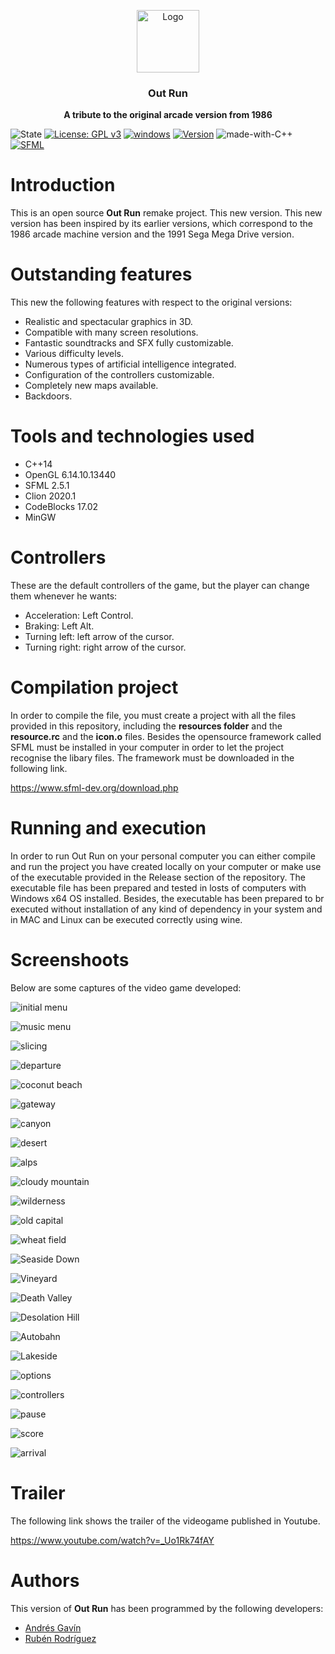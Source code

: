 <p align="center">
  <img src="https://i.ibb.co/d6hxFq1/logo.png" alt="Logo" width=100 height=100>

  <h3 align="center">Out Run</h3>

  <p align="center">
    <b>A tribute to the original arcade version from 1986</b> <br>
  </p>
</p>

![State](https://img.shields.io/badge/Context-Up%20to%20date-%20%2329f305)
[![License: GPL v3](https://img.shields.io/badge/License-GPLv3-blue.svg)](https://www.gnu.org/licenses/gpl-3.0) 
[![windows](https://img.shields.io/badge/Windows%20-compatible-f305b2.svg)](https://www.microsoft.com/es-es/windows) 
[![Version](https://img.shields.io/badge/Version%20-1.0-0fd5f9.svg)](https://github.com/ZgzInfinity/OutRun/releases)
![made-with-C++](https://img.shields.io/badge/Made%20with-C++-600ff9.svg)
[![SFML](https://img.shields.io/badge/Requeriment%20-SFML-f9720f.svg)](https://www.sfml-dev.org/)

# Introduction

This is an open source **Out Run** remake project. This new version. This new version has been inspired by its earlier versions,
which correspond to the 1986 arcade machine version and the 1991 Sega Mega Drive version.

# Outstanding features

This new the following features with respect to the original versions:

* Realistic and spectacular graphics in 3D.
* Compatible with many screen resolutions.
* Fantastic soundtracks and SFX fully customizable.
* Various difficulty levels.
* Numerous types of artificial intelligence integrated.
* Configuration of the controllers customizable.
* Completely new maps available.
* Backdoors.

# Tools and technologies used
* C++14
* OpenGL 6.14.10.13440
* SFML 2.5.1
* Clion 2020.1
* CodeBlocks 17.02
* MinGW 

# Controllers

These are the default controllers of the game, but the player can change them whenever he wants:

* Acceleration: Left Control.
* Braking: Left Alt.
* Turning left: left arrow of the cursor.
* Turning right: right arrow of the cursor.

# Compilation project

In order to compile the file, you must create a project with all the files provided in this repository, including the 
**resources folder** and the **resource.rc** and the **icon.o** files. Besides the opensource framework called SFML must be
installed in your computer in order to let the project recognise the libary files. The framework must be downloaded in the
following link.

https://www.sfml-dev.org/download.php

# Running and execution

In order to run Out Run on your personal computer you can either compile and run the project you have created locally 
on your computer or make use of the executable provided in the Release section of the repository. The executable file has
been prepared and tested in losts of computers with Windows x64 OS installed. Besides, the executable has been prepared to br
executed without installation of any kind of dependency in your system and in MAC and Linux can be executed correctly using 
wine.

# Screenshoots

Below are some captures of the video game developed:

![initial menu](https://i.ibb.co/3CjNq8j/46.jpg)

![music menu](https://i.ibb.co/J39HQjp/48.jpg)

![slicing](https://i.ibb.co/BT30R7D/22.jpg)

![departure](https://i.ibb.co/0M31dPL/25.jpg)

![coconut beach](https://i.ibb.co/8mFp5Jf/29.jpg)

![gateway](https://i.ibb.co/N6m8qx0/30.jpg)

![canyon](https://i.ibb.co/LZCy8Tz/31.jpg)

![desert](https://i.ibb.co/wyQFXzg/32.jpg)

![alps](https://i.ibb.co/MNSks9G/33.jpg)

![cloudy mountain](https://i.ibb.co/hLXDJt5/34.jpg)

![wilderness](https://i.ibb.co/qRz9C14/35.jpg)

![old capital](https://i.ibb.co/r5XrDVM/36.jpg)

![wheat field](https://i.ibb.co/GczNQWM/37.jpg)

![Seaside Down](https://i.ibb.co/Gktfwkr/38.jpg)

![Vineyard](https://i.ibb.co/yyC6nvC/39.jpg)

![Death Valley](https://i.ibb.co/mGDjjpY/40.jpg)

![Desolation Hill](https://i.ibb.co/jMP2TRt/41.jpg)

![Autobahn](https://i.ibb.co/LhWD4ZX/42.jpg)

![Lakeside](https://i.ibb.co/jvzPhGJ/43.jpg)

![options](https://i.ibb.co/LxjvtcL/53.jpg)

![controllers](https://i.ibb.co/rbB57mn/56.jpg)

![pause](https://i.ibb.co/RS1dkST/52.jpg)

![score](https://i.ibb.co/19qs10b/27.jpg)

![arrival](https://i.ibb.co/drwJnx7/58.jpg)

# Trailer

The following link shows the trailer of the videogame published in Youtube.

https://www.youtube.com/watch?v=_Uo1Rk74fAY

# Authors

This version of **Out Run** has been programmed by the following developers:

* [Andrés Gavín](https://github.com/agavinm)
* [Rubén Rodríguez](https://github.com/ZgzInfinity)






